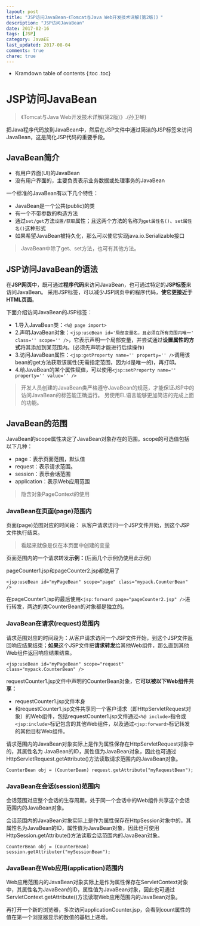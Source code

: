 ```yaml
---
layout: post
title: "JSP访问JavaBean-《Tomcat与Java Web开发技术详解(第2版)》"
description: "JSP访问JavaBean"
date: 2017-02-16
tags: [JSP]
category: JavaEE
last_updated: 2017-08-04
comments: true
chare: true
---
```


* Kramdown table of contents
{:toc .toc}





# JSP访问JavaBean



> 《Tomcat与Java Web开发技术详解(第2版)》.(孙卫琴)


把Java程序代码放到JavaBean中，然后在JSP文件中通过简洁的JSP标签来访问JavaBean，这是简化JSP代码的重要手段。



## JavaBean简介

- 有用户界面(UI)的JavaBean
- 没有用户界面的，主要负责表示业务数据或处理事务的JavaBean


一个标准的JavaBean有以下几个特性：

- JavaBean是一个公共(public)的类
- 有一个不带参数的构造方法
- 通过`set/get`方法`设置/获取`属性；且这两个方法的名称为`get属性名()`、`set属性名()`这种形式
- 如果希望JavaBean被持久化，那么可以使它实现java.io.Serializable接口

> JavaBean中除了get、set方法，也可有其他方法。


## JSP访问JavaBean的语法

在**JSP网页**中，既可通过**程序代码**来访问JavaBean，也可通过特定的**JSP标签**来访问JavaBean。
采用JSP标签，可以减少JSP网页中的程序代码，**使它更接近于HTML页面**。

下面介绍访问JavaBean的JSP标签：

- 1.导入JavaBean类：`<%@ page import>`
- 2.声明JavaBean对象：`<jsp:useBean id='局部变量名，且必须在所有范围内唯一' class='' scope='' />`，它表示声明一个局部变量，并尝试通过**设置属性的方式**将其添加到某范围内。(必须先声明才能进行后续操作)
- 3.访问JavaBean属性：`<jsp:getProperty name='' property='' />`调用该bean的get方法获取该属性(无需指定范围，因为id是唯一的)，再打印。
- 4.给JavaBean的某个属性赋值，可以使用`<jsp:setProperty name='' property='' value='' />`


> 开发人员创建的JavaBean类严格遵守JavaBean的规范，才能保证JSP中的访问JavaBean的标签能正确运行。
> 另使用EL语言能够更加简洁的完成上面的功能。


## JavaBean的范围

JavaBean的scope属性决定了JavaBean对象存在的范围。scope的可选值包括以下几种：

- page：表示页面范围，默认值
- request：表示请求范围。
- session：表示会话范围
- application：表示Web应用范围

> 隐含对象PageContext的使用

### JavaBean在页面(page)范围内
页面(page)范围对应的时间段： 从客户请求访问一个JSP文件开始，到这个JSP文件执行结束。

> 看起来就像是仅在本页面中创建的变量


页面范围内的一个请求转发**示例：**(后面几个示例仍使用此示例)

pageCounter1.jsp和pageCounter2.jsp都使用了
```
<jsp:useBean id="myPageBean" scope="page" class="mypack.CounterBean" />
```
在pageCounter1.jsp的最后使用`<jsp:forward page="pageCounter2.jsp" />`进行转发，两边的类CounterBean的对象都是独立的。




### JavaBean在请求(request)范围内

请求范围对应的时间段为：从客户请求访问一个JSP文件开始，到这个JSP文件返回响应结果结束；**如果**这个JSP文件把**请求转发**给其他Web组件，那么直到其他Web组件返回响应结果结束。
```
<jsp:useBean id="myPageBean" scope="request" class="mypack.CounterBean" />
```

requestCounter1.jsp文件中声明的CounterBean对象，它**可以被以下Web组件共享：**

- requestCounter1.jsp文件本身
- 和requestCounter1.jsp文件共享同一个客户请求（即HttpServletRequest对象）的Web组件，包括requestCounter1.jsp文件通过`<%@ include>`指令或`<jsp:include>`标记包含的其他Web组件，以及通过`<jsp:forward>`标记转发的其他目标Web组件。

请求范围内的JavaBean对象实际上是作为属性保存在HttpServletRequest对象中的，其属性名为 JavaBean的ID，属性值为JavaBean对象，因此也可通过HttpServletRequest.getAttribute()方法读取请求范围内的JavaBean对象。
```
CounterBean obj = (CounterBean) request.getAttribute("myRequestBean");
```



### JavaBean在会话(session)范围内
会话范围对应整个会话的生存周期，处于同一个会话中的Web组件共享这个会话范围内的JavaBean对象。

会话范围内的JavaBean对象实际上是作为属性保存在HttpSession对象中的，其属性名为JavaBean的ID，属性值为JavaBean对象，因此也可使用 HttpSession.getAttribute()方法读取会话范围内的JavaBean对象。

```
CounterBean obj = (CounterBean) session.getAttributer("mySessionBean");
```






### JavaBean在Web应用(application)范围内
Web应用范围内的JavaBean对象实际上是作为属性保存在ServletContext对象中，其属性名为JavaBean的ID，属性值为JavaBean对象，因此也可通过ServletContext.getAttribute()方法读取Web应用范围内的JavaBean对象。

再打开一个新的浏览器，多次访问applicationCounter.jsp，会看到count属性的值在第一个浏览器显示的数值的基础上递增。











